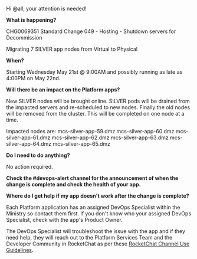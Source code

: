 Hi @all, your attention is needed!

**What is happening?**

CHG0069351 Standard Change 049 - Hosting - Shutdown servers for Decommission

Migrating 7 SILVER app nodes from Virtual to Physical

**When?**

Starting Wednesday May 21st @ 9:00AM and possibly running as late as 4:00PM on May 22nd.

**Will there be an impact on the Platform apps?**

New SILVER nodes will be brought online. SILVER pods will be drained from the impacted servers and re-scheduled to new nodes. Finally the old nodes will be removed from the cluster. This will be completed on one node at a time.

Impacted nodes are:
mcs-silver-app-59.dmz
mcs-silver-app-60.dmz
mcs-silver-app-61.dmz
mcs-silver-app-62.dmz
mcs-silver-app-63.dmz
mcs-silver-app-64.dmz
mcs-silver-app-65.dmz

**Do I need to do anything?**

No action required.

**Check the #devops-alert channel for the announcement of when the change is complete and check the health of your app.**

**Where do I get help if my app doesn't work after the change is complete?**

Each Platform application has an assigned DevOps Specialist within the Ministry so contact them first. If you don't know who your assigned DevOps Specialist, check with the app's Product Owner.

The DevOps Specialist will troubleshoot the issue with the app and if they need help, they will reach out to the Platform Services Team and the Developer Community in RocketChat as per these [RocketChat Channel Use Guidelines](https://developer.gov.bc.ca/docs/default/component/bc-developer-guide/rocketchat/rocketchat-channel-descriptions/).

